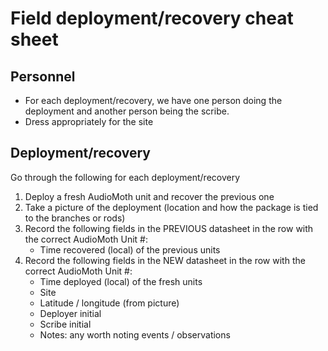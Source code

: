 # Field deployment/recovery cheat sheet

## Personnel

- For each deployment/recovery, we have one person doing the deployment and another person being the scribe.
- Dress appropriately for the site


## Deployment/recovery

Go through the following for each deployment/recovery
1. Deploy a fresh AudioMoth unit and recover the previous one
2. Take a picture of the deployment (location and how the package is tied to the branches or rods)
3. Record the following fields in the PREVIOUS datasheet in the row with the correct AudioMoth Unit #:
    - Time recovered (local) of the previous units
4. Record the following fields in the NEW datasheet in the row with the correct AudioMoth Unit #:
    - Time deployed (local) of the fresh units
    - Site
    - Latitude / longitude (from picture)
    - Deployer initial
    - Scribe initial
    - Notes: any worth noting events / observations
